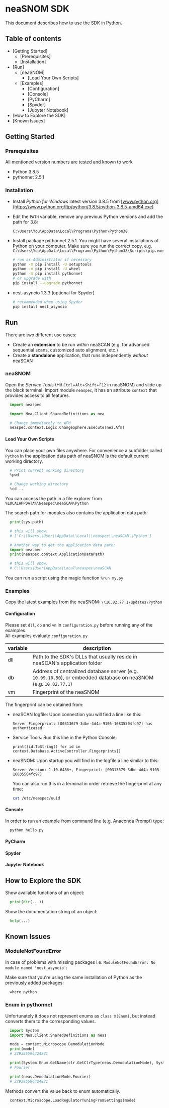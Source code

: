 # neaSNOM SDK

This document describes how to use the SDK in Python.

## Table of contents

* [Getting Started]
  * [Prerequisites]
  * [Installation]
* [Run]
  * [neaSNOM]
    * [Load Your Own Scripts]
  * [Examples]
    * [Configuration]
    * [Console]
    * [PyCharm]
    * [Spyder]
    * [Jupyter Notebook]
 * [How to Explore the SDK]
 * [Known Issues]

## Getting Started

### Prerequisites

All mentioned version numbers are tested and known to work

* Python 3.8.5
* pythonnet 2.5.1

### Installation

* Install *Python for Windows* latest version 3.8.5 from [www.python.org](https://www.python.org/ftp/python/3.8.5/python-3.8.5-amd64.exe)
* Edit the `PATH` variable, remove any previous Python versions and add the path for 3.8:

  ```
  C:\Users\You\AppData\Local\Programs\Python\Python38
  ```

* Install package pythonnet 2.5.1. You might have several installations of Python on your computer. 
  Make sure you run the correct copy, e.g. ```C:\Users\You\AppData\Local\Programs\Python\Python38\Scripts\pip.exe```

  ```bash
  # run as Administrator if necessary
  python -m pip install -U setuptools
  python -m pip install -U wheel
  python -m pip install pythonnet
  # or upgrade with
  pip install --upgrade pythonnet
  ```

* nest-asyncio 1.3.3 (optional for Spyder)

  ```bash
  # recommended when using Spyder
  pip install nest_asyncio 
  ```

## Run

There are two different use cases:

* Create an **extension** to be run *within* neaSCAN (e.g. for advanced sequential scans, customized auto alignment, etc.)
* Create a **standalone** application, that runs independently *without* neaSCAN

### neaSNOM

Open the *Service Tools* (Hit `Ctrl`+`Alt`+`Shift`+`F12` in neaSNOM) and slide up the black terminal.
Import module `neaspec`, it has an attribute `context` that provides access to all features.

```python
  import neaspec

  import Nea.Client.SharedDefinitions as nea

  # Change immediately to AFM
  neaspec.context.Logic.ChangeSphere.Execute(nea.Afm)
```

#### Load Your Own Scripts

You can place your own files anywhere. For convenience a subfolder called `Python`
in the application data path of neaSNOM is the default current working directory.

```python
  # Print current working directory
  %pwd

  # Change working directory
  %cd ..
```

You can access the path in a file explorer from
`%LOCALAPPDATA%\Neaspec\neaSCAN\Python`

The search path for modules also contains the application data path: 
```python
  print(sys.path)

  # this will show:
  # ['C:\\Users\\User\\AppData\\Local\\neaspec\\neaSCAN\\Python']

  # Another way to get the application data path:
  import neaspec
  print(neaspec.context.ApplicationDataPath)

  # this will show:
  # C:\Users\User\AppData\Local\neaspec\neaSCAN
```

You can run a script using the magic function `%run my.py`

### Examples

Copy the latest examples from the neaSNOM:
`\\10.82.77.1\updates\Python`

#### Configuration

Please set `dll`, `db` and `vm` in `configuration.py` before running any of the examples.  
All examples evaluate `configuration.py`

|variable|description                                                                                                       |
|--------|------------------------------------------------------------------------------------------------------------------|
|dll     |Path to the SDK's DLLs that usually reside in neaSCAN's application folder                                        |
|db      |Address of centralized database server (e.g. `10.99.10.50`), or embedded database on neaSNOM (e.g. `10.82.77.1`)|
|vm      |Fingerprint of the neaSNOM                                                                                        |

The fingerprint can be obtained from:

* neaSCAN logfile:
  Upon connection you will find a line like this:

  ```
  Server Fingerprint: [00313679-3dbe-4d4a-9105-16835504fc97] has authenticated
  ```

* Service Tools:
  Run this line in the Python Console:

  ```
  print([id.ToString() for id in context.Database.ActiveController.Fingerprints])
  ```

* neaSNOM:
  Upon startup you will find in the logfile a line similar to this:
  ```
  Server Version: 1.10.6486+, Fingerprint: [00313679-3dbe-4d4a-9105-16835504fc97]
  ```

  You can also run this in a terminal in order retrieve the fingerprint at any time:
  ```bash
  cat /etc/neaspec/uuid
  ```

#### Console

In order to run an example from command line (e.g. Anaconda Prompt) type:

```bash
  python hello.py
```

#### PyCharm

#### Spyder

#### Jupyter Notebook

## How to Explore the SDK

Show available functions of an object:

```python
  print(dir(...))
```

Show the documentation string of an object:

```python
  help(...)
```


## Known Issues

### ModuleNotFoundError

In case of problems with missing packages i.e. `ModuleNotFoundError: No module named 'nest_asyncio'`:

Make sure that you're using the same installation of Python as the previously added packages:

```bash
  where python
```

### Enum in pythonnet

Unfortunately it does not represent enums as `class X(Enum)`, but instead converts them to the corresponding values.

```python
  import System
  import Nea.Client.SharedDefinitions as neas

  mode = context.Microscope.DemodulationMode
  print(mode)
  # 229395594424821

  print(System.Enum.GetName(clr.GetClrType(neas.DemodulationMode), System.UInt64(mode)))
  # Fourier

  print(neas.DemodulationMode.Fourier)
  # 229395594424821
```

Methods convert the value back to enum automatically.

```python
  context.Microscope.LoadRegulatorTuningFromSettings(mode)
```